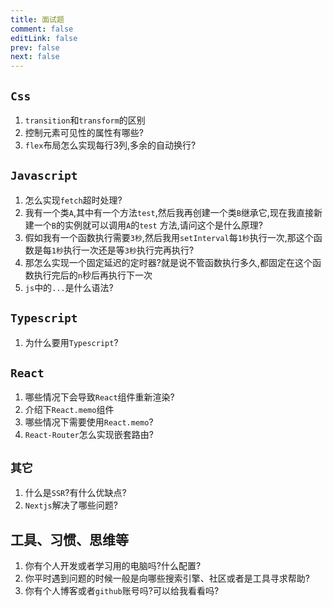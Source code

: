 ```yaml
---
title: 面试题
comment: false
editLink: false
prev: false
next: false
---
```


## `Css`

1. `transition`和`transform`的区别
2. 控制元素可见性的属性有哪些?
3. `flex`布局怎么实现每行3列,多余的自动换行?

## `Javascript`

1. 怎么实现`fetch`超时处理?
2. 我有一个类`A`,其中有一个方法`test`,然后我再创建一个类`B`继承它,现在我直接新建一个`B`的实例就可以调用`A`的`test`
   方法,请问这个是什么原理?
3. 假如我有一个函数执行需要`3秒`,然后我用`setInterval`每`1秒`执行一次,那这个函数是每`1秒`执行一次还是等`3秒`执行完再执行?
4. 那怎么实现一个固定延迟的定时器?就是说不管函数执行多久,都固定在这个函数执行完后的`n`秒后再执行下一次
5. `js`中的`...`是什么语法?

## `Typescript`

1. 为什么要用`Typescript`?

## `React`

1. 哪些情况下会导致`React`组件重新渲染?
2. 介绍下`React.memo`组件
3. 哪些情况下需要使用`React.memo`?
4. `React-Router`怎么实现嵌套路由?


## `其它`

1. 什么是`SSR`?有什么优缺点?
2. `Nextjs`解决了哪些问题?

## 工具、习惯、思维等

1. 你有个人开发或者学习用的电脑吗?什么配置?
2. 你平时遇到问题的时候一般是向哪些搜索引擎、社区或者是工具寻求帮助?
3. 你有个人博客或者`github`账号吗?可以给我看看吗?
